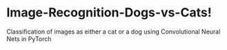# Image-Recognition-Dogs-vs-Cats!
Classification of images as either a cat or a dog using Convolutional Neural Nets in PyTorch
